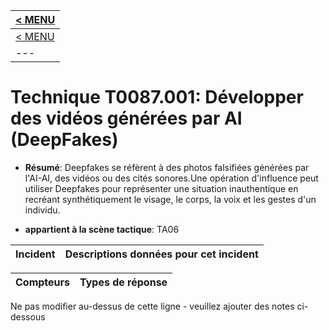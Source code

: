 |[< MENU](../README.md)|
|---|
|[< MENU](../../README.md)|
|---|
# Technique T0087.001: Développer des vidéos générées par AI (DeepFakes)

* **Résumé**: Deepfakes se réfèrent à des photos falsifiées générées par l'AI-AI, des vidéos ou des cités sonores.Une opération d'influence peut utiliser Deepfakes pour représenter une situation inauthentique en recréant synthétiquement le visage, le corps, la voix et les gestes d'un individu.

* **appartient à la scène tactique**: TA06


|Incident |Descriptions données pour cet incident |
|-------- |-------------------- |



|Compteurs |Types de réponse |
|-------- |-------------- |


Ne pas modifier au-dessus de cette ligne - veuillez ajouter des notes ci-dessous